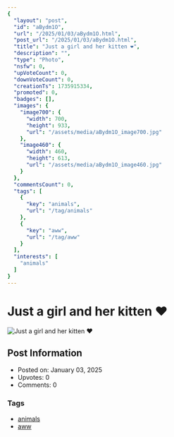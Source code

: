 ```yaml
---
{
  "layout": "post",
  "id": "aBydm1O",
  "url": "/2025/01/03/aBydm1O.html",
  "post_url": "/2025/01/03/aBydm1O.html",
  "title": "Just a girl and her kitten ❤️",
  "description": "",
  "type": "Photo",
  "nsfw": 0,
  "upVoteCount": 0,
  "downVoteCount": 0,
  "creationTs": 1735915334,
  "promoted": 0,
  "badges": [],
  "images": {
    "image700": {
      "width": 700,
      "height": 933,
      "url": "/assets/media/aBydm1O_image700.jpg"
    },
    "image460": {
      "width": 460,
      "height": 613,
      "url": "/assets/media/aBydm1O_image460.jpg"
    }
  },
  "commentsCount": 0,
  "tags": [
    {
      "key": "animals",
      "url": "/tag/animals"
    },
    {
      "key": "aww",
      "url": "/tag/aww"
    }
  ],
  "interests": [
    "animals"
  ]
}
---
```


# Just a girl and her kitten ❤️

![Just a girl and her kitten ❤️](/assets/media/aBydm1O_image700.jpg)

## Post Information

- Posted on: January 03, 2025
- Upvotes: 0
- Comments: 0

### Tags

- [animals](/tag/animals)
- [aww](/tag/aww)
